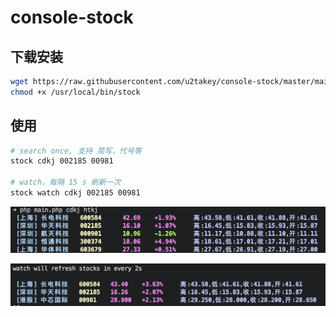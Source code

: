 # console-stock

## 下载安装

```bash
wget https://raw.githubusercontent.com/u2takey/console-stock/master/main.php -O /usr/local/bin/stock
chmod +x /usr/local/bin/stock
```

## 使用

```bash
# search once, 支持 简写，代号等
stock cdkj 002185 00981

# watch，每隔 15 s 刷新一次
stock watch cdkj 002185 00981
```

![screen](./screen.png)

![screen2](./screen2.png)
